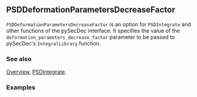 ## PSDDeformationParametersDecreaseFactor

`PSDDeformationParametersDecreaseFactor` is an option for `PSDIntegrate` and other functions of the pySecDec interface. It specifies the value of the `deformation_parameters_decrease_factor` parameter to be passed to pySecDec's `IntegralLibrary` function.

### See also

[Overview](Extra/FeynHelpers.md), [PSDIntegrate](PSDIntegrate.md).

### Examples